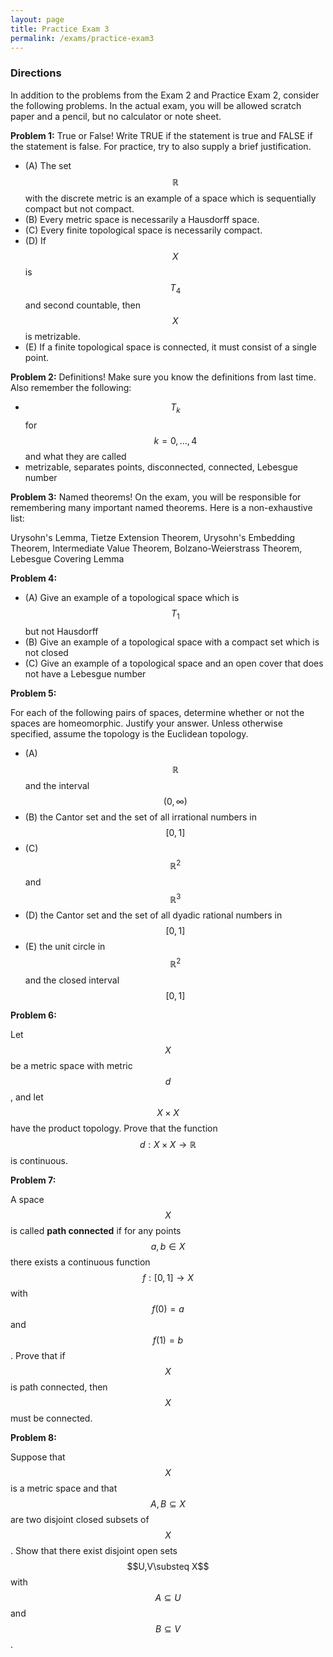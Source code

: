```yaml
---
layout: page
title: Practice Exam 3
permalink: /exams/practice-exam3
---
```


### Directions
In addition to the problems from the Exam 2 and Practice Exam 2, consider the following problems.
In the actual exam, you will be allowed scratch paper and a pencil, but no calculator or note sheet.

**Problem 1:** True or False!  Write TRUE if the statement is true and FALSE if the statement is false.  For practice, try to also supply a brief justification.

* (A) The set $$\mathbb R$$ with the discrete metric is an example of a space which is sequentially compact but not compact.
* (B) Every metric space is necessarily a Hausdorff space.
* (C) Every finite topological space is necessarily compact.
* (D) If $$X$$ is $$T_4$$ and second countable, then $$X$$ is metrizable.
* (E) If a finite topological space is connected, it must consist of a single point.

**Problem 2:** Definitions!  Make sure you know the definitions from last time.
Also remember the following:

* $$T_k$$ for $$k=0,\dots,4$$ and what they are called
* metrizable, separates points, disconnected, connected, Lebesgue number


**Problem 3:** Named theorems!  On the exam, you will be responsible for remembering many important named theorems.  Here is a non-exhaustive list:

Urysohn's Lemma, Tietze Extension Theorem, Urysohn's Embedding Theorem, Intermediate Value Theorem, Bolzano-Weierstrass Theorem, Lebesgue Covering Lemma

**Problem 4:** 

* (A) Give an example of a topological space which is $$T_1$$ but not Hausdorff
* (B) Give an example of a topological space with a compact set which is not closed
* (C) Give an example of a topological space and an open cover that does not have a Lebesgue number


**Problem 5:**

For each of the following pairs of spaces, determine whether or not the spaces are homeomorphic.  Justify your answer.
Unless otherwise specified, assume the topology is the Euclidean topology.

* (A) $$\mathbb R$$ and the interval $$(0,\infty)$$
* (B) the Cantor set and the set of all irrational numbers in $$[0,1]$$
* (C) $$\mathbb R^2$$ and $$\mathbb R^3$$
* (D) the Cantor set and the set of all dyadic rational numbers in $$[0,1]$$
* (E) the unit circle in $$\mathbb R^2$$ and the closed interval $$[0,1]$$

**Problem 6:**

Let $$X$$ be a metric space with metric $$d$$, and let $$X\times X$$ have the product topology.
Prove that the function $$d: X\times X\rightarrow\mathbb R$$ is continuous.

**Problem 7:**

A space $$X$$ is called **path connected** if for any points $$a,b\in X$$ there exists a continuous function $$f: [0,1]\rightarrow X$$ with $$f(0) = a$$ and $$f(1) = b$$.
Prove that if $$X$$ is path connected, then $$X$$ must be connected.

**Problem 8:**

Suppose that $$X$$ is a metric space and that $$A,B\subseteq X$$ are two disjoint closed subsets of $$X$$.
Show that there exist disjoint open sets $$U,V\substeq X$$ with $$A\subseteq U$$ and $$B\subseteq V$$.


